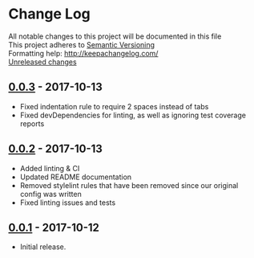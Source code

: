# Change Log
All notable changes to this project will be documented in this file  
This project adheres to [Semantic Versioning](http://semver.org/)  
Formatting help: http://keepachangelog.com/  
[Unreleased changes]

## [0.0.3] - 2017-10-13

- Fixed indentation rule to require 2 spaces instead of tabs
- Fixed devDependencies for linting, as well as ignoring test coverage reports

## [0.0.2] - 2017-10-13

- Added linting & CI
- Updated README documentation
- Removed stylelint rules that have been removed since our original config was written
- Fixed linting issues and tests

## [0.0.1] - 2017-10-12

- Initial release.

[Unreleased changes]: https://github.com/ChromatixAU/stylelint-config-chromatix/compare/v0.0.3...HEAD
[0.0.3]: https://github.com/ChromatixAU/stylelint-config-chromatix/compare/v0.0.2...v0.0.3
[0.0.2]: https://github.com/ChromatixAU/stylelint-config-chromatix/compare/v0.0.1...v0.0.2
[0.0.1]: https://github.com/ChromatixAU/stylelint-config-chromatix/compare/6cce191...v0.0.1

